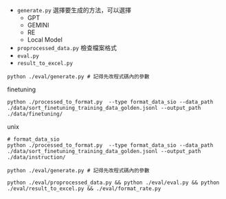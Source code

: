 ﻿+ `generate.py` 選擇要生成的方法，可以選擇
    + GPT
    + GEMINI
    + RE
    + Local Model
+ `proprocessed_data.py` 檢查檔案格式
+ `eval.py`
+ `result_to_excel.py`

```
python ./eval/generate.py # 記得先改程式碼內的參數
```

finetuning
```
python ./processed_to_format.py  --type format_data_sio --data_path ./data/sort_finetuning_training_data_golden.jsonl --output_path ./data/finetuning/
```

unix
```
# format_data_sio
python ./processed_to_format.py  --type format_data_sio --data_path ./data/sort_finetuning_training_data_golden.jsonl --output_path ./data/instruction/
    
python ./eval/generate.py # 記得先改程式碼內的參數

python ./eval/proprocessed_data.py && python ./eval/eval.py && python ./eval/result_to_excel.py && ./eval/format_rate.py

```

<!-- sudo chown -R huai:huai ./* -->
<!-- docker exec -it CCG-DataAnnotation /bin/bash -->